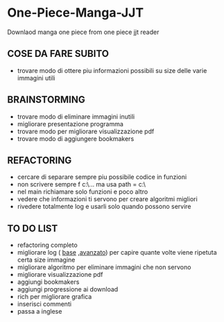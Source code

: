 # One-Piece-Manga-JJT

Downlaod manga one piece from one piece jjt reader
## COSE DA FARE SUBITO 
- trovare modo di ottere piu informazioni possibili su size delle varie immagini utili 
## BRAINSTORMING
- trovare modo di eliminare immagini inutili
- migliorare presentazione programma 
- trovare modo per migliorare visualizzazione pdf
- trovare modo di aggiungere bookmakers
## REFACTORING
- cercare di separare sempre piu possibile codice in funzioni
- non scrivere sempre f c:\\... ma usa path = c:\\
- nel main richiamare solo funzioni e poco altro
- vedere che informazioni ti servono per creare algoritmi migliori
- rivedere totalmente log e usarli solo quando possono servire
## TO DO LIST
- refactoring completo
- migliorare log ( [base](https://www.youtube.com/watch?v=-ARI4Cz-awo&list=PLMdgUBu5wWKxObYWmWbwxDhlBXqUObLNY&index=1) 
  ,[avanzato](https://www.youtube.com/watch?v=jxmzY9soFXg&list=PLMdgUBu5wWKxObYWmWbwxDhlBXqUObLNY&index=3)) per capire quante volte viene ripetuta certa size immagine
- migliorare algoritmo  per eliminare immagini che non servono
- migliorare visualizzazione pdf
- aggiungi bookmakers
- aggiungi progressione ai download
- rich per migliorare grafica
- inserisci commenti
- passa a inglese